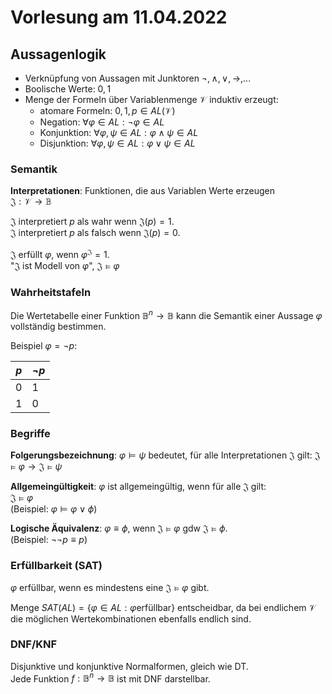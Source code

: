 # Vorlesung am 11.04.2022
## Aussagenlogik
- Verknüpfung von Aussagen mit Junktoren $\lnot, \land, \lor, \to$,...
- Boolische Werte: $0, 1$
- Menge der Formeln über Variablenmenge $\mathcal{V}$ induktiv erzeugt:
    - atomare Formeln: $0, 1, p \in AL(\mathcal{V})$
    - Negation: $\forall \varphi \in AL: \lnot \varphi \in AL$
    - Konjunktion: $\forall \varphi, \psi \in AL: \varphi \land \psi \in AL$
    - Disjunktion: $\forall \varphi, \psi \in AL: \varphi \lor \psi \in AL$

### Semantik
**Interpretationen**: Funktionen, die aus Variablen Werte erzeugen  
$\mathfrak{J}: \mathcal{V} \to \mathbb{B}$

$\mathfrak{J}$ interpretiert $p$ als wahr wenn $\mathfrak{J}(p) = 1$.  
$\mathfrak{J}$ interpretiert $p$ als falsch wenn $\mathfrak{J}(p) = 0$.

$\mathfrak{J}$ erfüllt $\varphi$, wenn $\varphi^\mathfrak{J} = 1$.  
"$\mathfrak{J}$ ist Modell von $\varphi$", $\mathfrak{J} \models \varphi$

### Wahrheitstafeln
Die Wertetabelle einer Funktion $\mathbb{B}^n \to \mathbb{B}$ kann die Semantik
einer Aussage $\varphi$ vollständig bestimmen.

Beispiel $\varphi = \lnot p$:

$p$ | $\lnot p$
----|----------
 0  | 1
 1  | 0

### Begriffe
**Folgerungsbezeichnung**: $\varphi \models \psi$ bedeutet, für alle
Interpretationen $\mathfrak{J}$ gilt: 
$\mathfrak{J} \models \varphi \to \mathfrak{J} \models \psi$

**Allgemeingültigkeit**: $\varphi$ ist allgemeingültig, wenn für alle $\mathfrak{J}$ gilt:  
$\mathfrak{J} \models \varphi$  
(Beispiel: $\varphi \models \varphi \lor \phi$)

**Logische Äquivalenz**: $\varphi \equiv \phi$, wenn 
$\mathfrak{J} \models \varphi$ gdw $\mathfrak{J} \models \phi$.  
(Beispiel: $\lnot\lnot p \equiv p$)

### Erfüllbarkeit (SAT)
$\varphi$ erfüllbar, wenn es mindestens eine $\mathfrak{J} \models \varphi$ gibt.

Menge $SAT(AL) = \{\varphi \in AL: \varphi \text{erfüllbar} \}$ entscheidbar, 
da bei endlichem $\mathcal{V}$ die möglichen Wertekombinationen ebenfalls endlich sind.

### DNF/KNF
Disjunktive und konjunktive Normalformen, gleich wie DT.  
Jede Funktion $f: \mathbb{B}^n \to \mathbb{B}$ ist mit DNF darstellbar.
